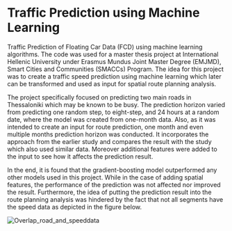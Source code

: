# Traffic Prediction using Machine Learning
Traffic Prediction of Floating Car Data (FCD) using machine learning algorithms. The code was used for a master thesis project at International Hellenic University under Erasmus Mundus Joint Master Degree (EMJMD), Smart Cities and Communities (SMACCs) Program. The idea for this project was to create a traffic speed prediction using machine learning which later can be transformed and used as input for spatial route planning analysis. 

The project specifically focused on predicting two main roads in Thessaloniki which may be known to be busy. The prediction horizon varied from predicting one random step, to eight-step, and 24 hours at a random date, where the model was created from one-month data. Also, as it was intended to create an input for route prediction, one month and even multiple months prediction horizon was conducted. It incorporates the approach from the earlier study and compares the result with the study which also used similar data. Moreover additional features were added to the input to see how it affects the prediction result. 

In the end, it is found that the gradient-boosting model outperformed any other models used in this project. While in the case of adding spatial features, the performance of the prediction was not affected nor improved the result. Furthermore, the idea of putting the prediction result into the route planning analysis was hindered by the fact that not all segments have the speed data as depicted in the figure below. 

![Overlap_road_and_speeddata](https://github.com/widifadi/ML4Traffic_Pred/blob/main/Images/thess_road_net2.png)
